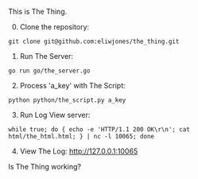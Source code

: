This is The Thing.

0. Clone the repository:
```
git clone git@github.com:eliwjones/the_thing.git
```

1. Run The Server:
```
go run go/the_server.go
```

2. Process 'a_key' with The Script:
```
python python/the_script.py a_key
```

3. Run Log View server:
```
while true; do { echo -e 'HTTP/1.1 200 OK\r\n'; cat html/the_html.html; } | nc -l 10065; done
```

4. View The Log:  http://127.0.0.1:10065

Is The Thing working?
